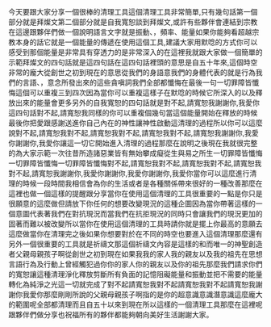 今天要跟大家分享一個很棒的清理工具這個清理工具非常簡單,只有幾句話第一個部分就是拜燦文第二個部分就是自我寬恕談到拜燦文,或許有些夥伴會連結到宗教在這邊跟夥伴們做一個說明語言文字就是振動、，頻率、能量如果你能夠看超越宗教本身的話它就是一個能量的傳遞在使用這個工具,建議大家用默唸的方式你可以感受到那個能量是非常具有穿透力的是非常深入的在這裡我就跟大家做一個簡單的示範拜燦文的四句話就是這四句話在這四句話裡頭的意思是自五十年來,這個時空非常的龐大從創世之初到現在的意思從我們的身語意我們的身體代表的就是行為我們的言語、，意念所發出來的這些貪嗔詞我們全部都懺悔在最後一句一切罪障皆懺悔這個可以重複三到四次因為當你可以重複這樣子在默唸的時候它所深入的以及釋放出來的能量會更多另外的自我寬恕的四句話就是對不起,請寬恕我謝謝你,我愛你這四句話對不起,請寬恕我同樣的你可以重複個幾句當這個能量開始在釋放的時候最後你把愛跟感謝送進你自己內在的神性讓神性啟動這清理的過程所以你可以這麼說對不起,請寬恕我對不起,請寬恕我對不起,請寬恕我對不起,請寬恕我謝謝你,我愛你謝謝你,我愛你讓這一切它開始進入清理的過程那麼在說明之後現在我就很完整的為大家示範一次往昔所造諸惡業皆有無始攀成癡從生與易之所生一切罪障皆懺悔一切罪障皆懺悔一切罪障皆懺悔對不起,請寬恕我對不起,請寬恕我對不起,請寬恕我對不起,請寬恕我謝謝你,我愛你謝謝你,我愛你謝謝你,我愛你當你可以這麼進行清理的時候一段時間我相信會為你的生活或者是各種關係帶來很好的一種改善那麼在這裡也做一個這樣的提醒跟分享當你在使用這個清理的工具很重要的一點是你只是很願意的這麼做但請放下你任何的想要改變現況的這種企圖因為當你帶著這樣的一個意圖代表著我們在對抗現況而當我們在抗拒現況的同時只會讓我們的現況更加的固著而難以被改變所以當你在使用這個清理的工具時請你就是擺上你最高的意願去這麼做當你在清理完之後如果你想要對於在不同的時空也要進入這個清理那麼還有另外一個很重要的工具就是祈禱文那這個祈禱文內容是這樣的和而唯一的神聖創造者父親母親孩子啊從創世之初到現在如果我我的家人我的親友以及我的祖先在思想言語行為及行動上曾經觸犯過你你的家人你的親友以及你的祖先那麼我們請求你們的寬恕讓這種清理淨化釋放剪斷所有負面的記憶阻礙能量和振動並把不需要的能量轉化為純淨之光這一切就完成了對不起請寬恕我對不起請寬恕我對不起請寬恕我謝謝你我愛你那麼剛剛所說的父親母親孩子啊指的是你的超意識意識潛意識這麼龐大的範圍呢全部都清理而且自五十以來到現在所以這樣的一個清理工具那麼在這裡呢跟夥伴們做分享也祝福所有的夥伴都能夠朝向美好生活謝謝大家。